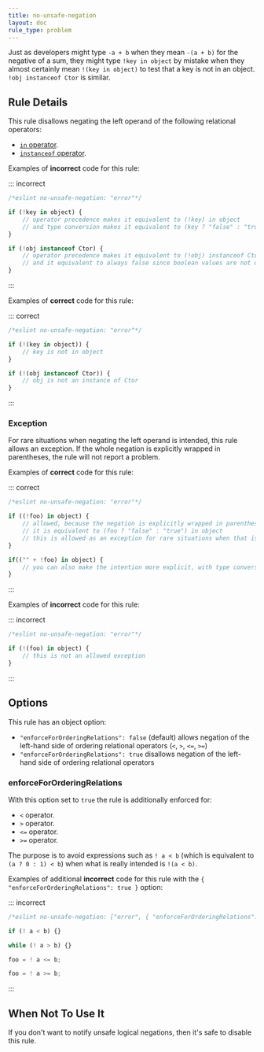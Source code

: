 ```yaml
---
title: no-unsafe-negation
layout: doc
rule_type: problem
---
```






Just as developers might type `-a + b` when they mean `-(a + b)` for the negative of a sum, they might type `!key in object` by mistake when they almost certainly mean `!(key in object)` to test that a key is not in an object. `!obj instanceof Ctor` is similar.

## Rule Details

This rule disallows negating the left operand of the following relational operators:

* [`in` operator](https://developer.mozilla.org/en-US/docs/Web/JavaScript/Reference/Operators/in).
* [`instanceof` operator](https://developer.mozilla.org/en-US/docs/Web/JavaScript/Reference/Operators/instanceof).

Examples of **incorrect** code for this rule:

::: incorrect

```js
/*eslint no-unsafe-negation: "error"*/

if (!key in object) {
    // operator precedence makes it equivalent to (!key) in object
    // and type conversion makes it equivalent to (key ? "false" : "true") in object
}

if (!obj instanceof Ctor) {
    // operator precedence makes it equivalent to (!obj) instanceof Ctor
    // and it equivalent to always false since boolean values are not objects.
}
```

:::

Examples of **correct** code for this rule:

::: correct

```js
/*eslint no-unsafe-negation: "error"*/

if (!(key in object)) {
    // key is not in object
}

if (!(obj instanceof Ctor)) {
    // obj is not an instance of Ctor
}
```

:::

### Exception

For rare situations when negating the left operand is intended, this rule allows an exception.
If the whole negation is explicitly wrapped in parentheses, the rule will not report a problem.

Examples of **correct** code for this rule:

::: correct

```js
/*eslint no-unsafe-negation: "error"*/

if ((!foo) in object) {
    // allowed, because the negation is explicitly wrapped in parentheses
    // it is equivalent to (foo ? "false" : "true") in object
    // this is allowed as an exception for rare situations when that is the intended meaning
}

if(("" + !foo) in object) {
    // you can also make the intention more explicit, with type conversion
}
```

:::

Examples of **incorrect** code for this rule:

::: incorrect

```js
/*eslint no-unsafe-negation: "error"*/

if (!(foo) in object) {
    // this is not an allowed exception
}
```

:::

## Options

This rule has an object option:

* `"enforceForOrderingRelations": false` (default) allows negation of the left-hand side of ordering relational operators (`<`, `>`, `<=`, `>=`)
* `"enforceForOrderingRelations": true` disallows negation of the left-hand side of ordering relational operators

### enforceForOrderingRelations

With this option set to `true` the rule is additionally enforced for:

* `<` operator.
* `>` operator.
* `<=` operator.
* `>=` operator.

The purpose is to avoid expressions such as `! a < b` (which is equivalent to `(a ? 0 : 1) < b`) when what is really intended is `!(a < b)`.

Examples of additional **incorrect** code for this rule with the `{ "enforceForOrderingRelations": true }` option:

::: incorrect

```js
/*eslint no-unsafe-negation: ["error", { "enforceForOrderingRelations": true }]*/

if (! a < b) {}

while (! a > b) {}

foo = ! a <= b;

foo = ! a >= b;
```

:::

## When Not To Use It

If you don't want to notify unsafe logical negations, then it's safe to disable this rule.
